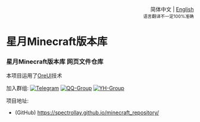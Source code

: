 <div align="right">

简体中文 | <a href="/README-en_US.md">English</a><br><sup>语言翻译不一定100%准确</sup>

</div>

# 星月Minecraft版本库

### 星月Minecraft版本库 网页文件仓库

本项目运用了[OreUI](https://github.com/Spectrollay/OreUI)技术

加入群组:
[![Telegram](https://img.shields.io/badge/Telegram-%E7%BE%A4%E7%BB%84-blue)](https://t.me/Spectrollay_MCW)   [![QQ-Group](https://img.shields.io/badge/QQ-%E7%BE%A4%E7%BB%84-blue)](http://qm.qq.com/cgi-bin/qm/qr?_wv=1027&k=WVA6aPqtv99hiYleW7vUq5OsBIufCAB1&authKey=B0%2BaXMCTqnmQrGh0wzCZTyWTIPyHS%2FPEM5QXcFfVwroFowNnzs6Yg1er1%2F8Fekqp&noverify=0&group_code=833473609)   [![YH-Group](https://img.shields.io/badge/云湖-%E7%BE%A4%E7%BB%84-blue)](https://yhfx.jwznb.com/share?key=VyTE7W7sLwRl&ts=1684642802)

项目地址:

- (GitHub) https://spectrollay.github.io/minecraft_repository/
